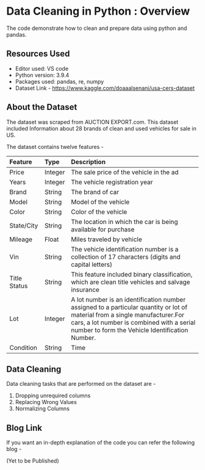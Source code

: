 # Data Cleaning in Python : Overview

The code demonstrate how to clean and prepare data using python and pandas.

## Resources Used

- Editor used: VS code
- Python version: 3.9.4
- Packages used: pandas, re, numpy
- Dataset Link - https://www.kaggle.com/doaaalsenani/usa-cers-dataset

## About the Dataset

The dataset was scraped from AUCTION EXPORT.com. This dataset included Information about 28 brands of clean and used vehicles for sale in US.

The dataset contains twelve features - 

|Feature	| Type	| Description
|:--- | :--- | :---|
|Price |	Integer	| The sale price of the vehicle in the ad
|Years |	Integer	| The vehicle registration year
|Brand | String	| The brand of car
|Model | String	| Model of the vehicle
|Color | String	| Color of the vehicle
|State/City | String	| The location in which the car is being available for purchase
|Mileage | Float	| Miles traveled by vehicle
|Vin | String	| The vehicle identification number is a collection of 17 characters (digits and capital letters)
|Title Status | String	| This feature included binary classification, which are clean title vehicles and salvage insurance
|Lot | Integer	| A lot number is an identification number assigned to a particular quantity or lot of material from a single manufacturer.For cars, a lot number is combined with a serial number to form the Vehicle Identification Number.
|Condition | String	| Time

## Data Cleaning 

Data cleaning tasks that are performed on the dataset are -

1. Dropping unrequired columns
2. Replacing Wrong Values
3. Normalizing Columns

## Blog Link

If you want an in-depth explanation of the code you can refer the following blog - 

(Yet to be Published)
